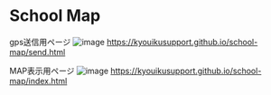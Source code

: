 # School Map
gps送信用ページ
![image](https://github.com/user-attachments/assets/3514571c-45f5-46d5-be64-83cb33d67b91)
https://kyouikusupport.github.io/school-map/send.html

MAP表示用ページ
![image](https://github.com/user-attachments/assets/100d43a7-313b-44b6-a499-8bfd239a5252)
https://kyouikusupport.github.io/school-map/index.html
